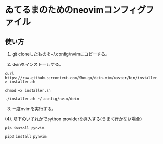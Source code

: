 # ゐてるまのためのneovimコンフィグファイル
## 使い方
1. git cloneしたものを~/.config/nvimにコピーする。

2. deinをインストールする。
```
curl https://raw.githubusercontent.com/Shougo/dein.vim/master/bin/installer.sh > installer.sh

chmod +x installer.sh

./installer.sh ~/.config/nvim/dein
```

3. 一度nvimを実行する。

(4). 以下のいずれかでpython providerを導入する(うまく行かない場合）
```
pip install pynvim
```
```
pip3 install pynvim
```

